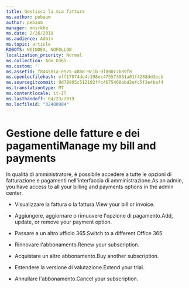 ```yaml
---
title: Gestisci la mia fattura
ms.author: pebaum
author: pebaum
manager: mnirkhe
ms.date: 2/26/2018
ms.audience: Admin
ms.topic: article
ROBOTS: NOINDEX, NOFOLLOW
localization_priority: Normal
ms.collection: Adm_O365
ms.custom: ''
ms.assetid: f844501a-e575-48b8-9c1b-9f800c7b89f8
ms.openlocfilehash: eff17074de4c198ec475573081a01f4288dd3ecb
ms.sourcegitcommit: 9d78905c512192ffc4675468abd2efc5f2e4baf4
ms.translationtype: MT
ms.contentlocale: it-IT
ms.lasthandoff: 04/23/2019
ms.locfileid: "32408984"
---
```

# <a name="manage-my-bill-and-payments"></a><span data-ttu-id="9aa97-102">Gestione delle fatture e dei pagamenti</span><span class="sxs-lookup"><span data-stu-id="9aa97-102">Manage my bill and payments</span></span>

<span data-ttu-id="9aa97-103">In qualità di amministratore, è possibile accedere a tutte le opzioni di fatturazione e pagamenti nell'interfaccia di amministrazione.</span><span class="sxs-lookup"><span data-stu-id="9aa97-103">As an admin, you have access to all your billing and payments options in the admin center.</span></span>
  
- <span data-ttu-id="9aa97-104">Visualizzare la fattura o la fattura.</span><span class="sxs-lookup"><span data-stu-id="9aa97-104">View your bill or invoice.</span></span>
    
- <span data-ttu-id="9aa97-105">Aggiungere, aggiornare o rimuovere l'opzione di pagamento.</span><span class="sxs-lookup"><span data-stu-id="9aa97-105">Add, update, or remove your payment option.</span></span>
    
- <span data-ttu-id="9aa97-106">Passare a un altro ufficio 365.</span><span class="sxs-lookup"><span data-stu-id="9aa97-106">Switch to a different Office 365.</span></span>
    
- <span data-ttu-id="9aa97-107">Rinnovare l'abbonamento.</span><span class="sxs-lookup"><span data-stu-id="9aa97-107">Renew your subscription.</span></span>
    
- <span data-ttu-id="9aa97-108">Acquistare un altro abbonamento.</span><span class="sxs-lookup"><span data-stu-id="9aa97-108">Buy another subscription.</span></span>
    
- <span data-ttu-id="9aa97-109">Estendere la versione di valutazione.</span><span class="sxs-lookup"><span data-stu-id="9aa97-109">Extend your trial.</span></span>
    
- <span data-ttu-id="9aa97-110">Annullare l'abbonamento.</span><span class="sxs-lookup"><span data-stu-id="9aa97-110">Cancel your subscription.</span></span>
    

